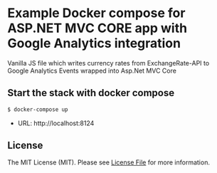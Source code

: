 # Example Docker compose for ASP.NET MVC CORE app with Google Analytics integration

Vanilla JS file which writes currency rates from ExchangeRate-API to Google Analytics Events wrapped into Asp.Net MVC Core


## Start the stack with docker compose

```bash
$ docker-compose up
```

- URL: http://localhost:8124



## License

The MIT License (MIT). Please see [License File](LICENSE) for more information.


